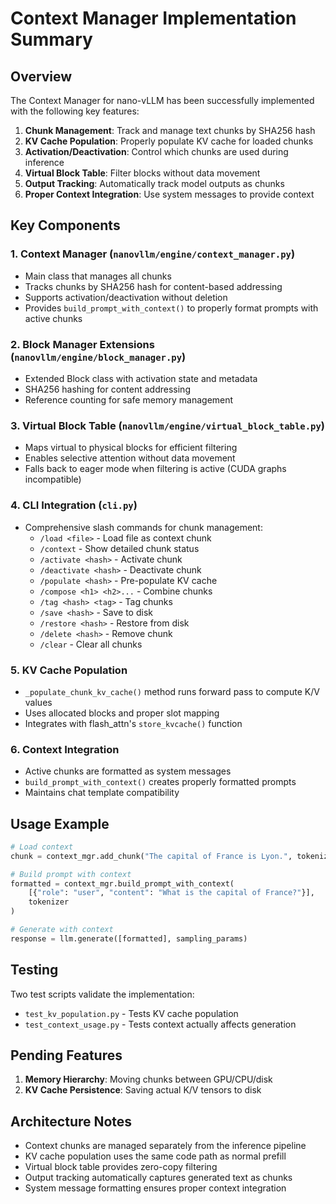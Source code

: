 # Context Manager Implementation Summary

## Overview
The Context Manager for nano-vLLM has been successfully implemented with the following key features:

1. **Chunk Management**: Track and manage text chunks by SHA256 hash
2. **KV Cache Population**: Properly populate KV cache for loaded chunks
3. **Activation/Deactivation**: Control which chunks are used during inference
4. **Virtual Block Table**: Filter blocks without data movement
5. **Output Tracking**: Automatically track model outputs as chunks
6. **Proper Context Integration**: Use system messages to provide context

## Key Components

### 1. Context Manager (`nanovllm/engine/context_manager.py`)
- Main class that manages all chunks
- Tracks chunks by SHA256 hash for content-based addressing
- Supports activation/deactivation without deletion
- Provides `build_prompt_with_context()` to properly format prompts with active chunks

### 2. Block Manager Extensions (`nanovllm/engine/block_manager.py`)
- Extended Block class with activation state and metadata
- SHA256 hashing for content addressing
- Reference counting for safe memory management

### 3. Virtual Block Table (`nanovllm/engine/virtual_block_table.py`)
- Maps virtual to physical blocks for efficient filtering
- Enables selective attention without data movement
- Falls back to eager mode when filtering is active (CUDA graphs incompatible)

### 4. CLI Integration (`cli.py`)
- Comprehensive slash commands for chunk management:
  - `/load <file>` - Load file as context chunk
  - `/context` - Show detailed chunk status
  - `/activate <hash>` - Activate chunk
  - `/deactivate <hash>` - Deactivate chunk
  - `/populate <hash>` - Pre-populate KV cache
  - `/compose <h1> <h2>...` - Combine chunks
  - `/tag <hash> <tag>` - Tag chunks
  - `/save <hash>` - Save to disk
  - `/restore <hash>` - Restore from disk
  - `/delete <hash>` - Remove chunk
  - `/clear` - Clear all chunks

### 5. KV Cache Population
- `_populate_chunk_kv_cache()` method runs forward pass to compute K/V values
- Uses allocated blocks and proper slot mapping
- Integrates with flash_attn's `store_kvcache()` function

### 6. Context Integration
- Active chunks are formatted as system messages
- `build_prompt_with_context()` creates properly formatted prompts
- Maintains chat template compatibility

## Usage Example

```python
# Load context
chunk = context_mgr.add_chunk("The capital of France is Lyon.", tokenizer, populate_cache=True)

# Build prompt with context
formatted = context_mgr.build_prompt_with_context(
    [{"role": "user", "content": "What is the capital of France?"}],
    tokenizer
)

# Generate with context
response = llm.generate([formatted], sampling_params)
```

## Testing
Two test scripts validate the implementation:
- `test_kv_population.py` - Tests KV cache population
- `test_context_usage.py` - Tests context actually affects generation

## Pending Features
1. **Memory Hierarchy**: Moving chunks between GPU/CPU/disk
2. **KV Cache Persistence**: Saving actual K/V tensors to disk

## Architecture Notes
- Context chunks are managed separately from the inference pipeline
- KV cache population uses the same code path as normal prefill
- Virtual block table provides zero-copy filtering
- Output tracking automatically captures generated text as chunks
- System message formatting ensures proper context integration